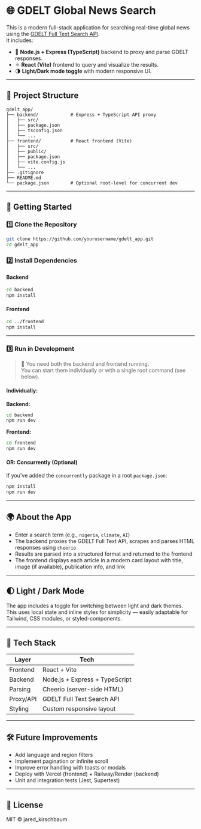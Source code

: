 # 🌐 GDELT Global News Search

This is a modern full-stack application for searching real-time global news using the [GDELT Full Text Search API](https://blog.gdeltproject.org/gdelt-2-0-our-global-world-in-realtime/).  
It includes:

- 🧠 **Node.js + Express (TypeScript)** backend to proxy and parse GDELT responses.
- ⚛️ **React (Vite)** frontend to query and visualize the results.
- 🌗 **Light/Dark mode toggle** with modern responsive UI.

---

## 📁 Project Structure

```
gdelt_app/
├── backend/            # Express + TypeScript API proxy
│   ├── src/
│   ├── package.json
│   ├── tsconfig.json
│   └── ...
├── frontend/           # React frontend (Vite)
│   ├── src/
│   ├── public/
│   ├── package.json
│   ├── vite.config.js
│   └── ...
├── .gitignore
├── README.md
└── package.json        # Optional root-level for concurrent dev
```

---

## 🚀 Getting Started

### 1️⃣ Clone the Repository

```bash
git clone https://github.com/yourusername/gdelt_app.git
cd gdelt_app
```

### 2️⃣ Install Dependencies

#### Backend
```bash
cd backend
npm install
```

#### Frontend
```bash
cd ../frontend
npm install
```

---

### 3️⃣ Run in Development

> 📌 You need both the backend and frontend running.  
You can start them individually or with a single root command (see below).

#### Individually:

**Backend:**
```bash
cd backend
npm run dev
```

**Frontend:**
```bash
cd frontend
npm run dev
```

#### OR: Concurrently (Optional)

If you've added the `concurrently` package in a root `package.json`:

```bash
npm install
npm run dev
```

---

## 🌍 About the App

- Enter a search term (e.g., `nigeria`, `climate`, `AI`)
- The backend proxies the GDELT Full Text API, scrapes and parses HTML responses using `cheerio`
- Results are parsed into a structured format and returned to the frontend
- The frontend displays each article in a modern card layout with title, image (if available), publication info, and link

---

## 🌓 Light / Dark Mode

The app includes a toggle for switching between light and dark themes.  
This uses local state and inline styles for simplicity — easily adaptable for Tailwind, CSS modules, or styled-components.

---

## 🧪 Tech Stack

| Layer      | Tech                       |
|------------|----------------------------|
| Frontend   | React + Vite               |
| Backend    | Node.js + Express + TypeScript |
| Parsing    | Cheerio (server-side HTML) |
| Proxy/API  | GDELT Full Text Search API |
| Styling    | Custom responsive layout   |

---

## 🛠 Future Improvements

- Add language and region filters
- Implement pagination or infinite scroll
- Improve error handling with toasts or modals
- Deploy with Vercel (frontend) + Railway/Render (backend)
- Unit and integration tests (Jest, Supertest)

---

## 📄 License

MIT © jared_kirschbaum
